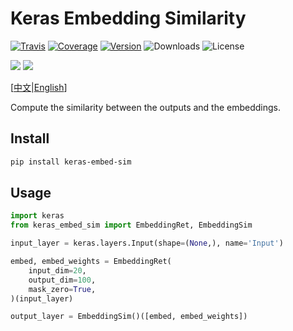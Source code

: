 # Keras Embedding Similarity

[![Travis](https://travis-ci.org/CyberZHG/keras-embed-sim.svg)](https://travis-ci.org/CyberZHG/keras-embed-sim)
[![Coverage](https://coveralls.io/repos/github/CyberZHG/keras-embed-sim/badge.svg?branch=master)](https://coveralls.io/github/CyberZHG/keras-embed-sim)
[![Version](https://img.shields.io/pypi/v/keras-embed-sim.svg)](https://pypi.org/project/keras-embed-sim/)
![Downloads](https://img.shields.io/pypi/dm/keras-embed-sim.svg)
![License](https://img.shields.io/pypi/l/keras-embed-sim.svg)

![](https://img.shields.io/badge/keras-tensorflow-blue.svg)
![](https://img.shields.io/badge/keras-tf.keras-blue.svg)

\[[中文](https://github.com/CyberZHG/keras-embed-sim/blob/master/README.zh-CN.md)|[English](https://github.com/CyberZHG/keras-embed-sim/blob/master/README.md)\]

Compute the similarity between the outputs and the embeddings.

## Install

```bash
pip install keras-embed-sim
```

## Usage

```python
import keras
from keras_embed_sim import EmbeddingRet, EmbeddingSim

input_layer = keras.layers.Input(shape=(None,), name='Input')

embed, embed_weights = EmbeddingRet(
    input_dim=20,
    output_dim=100,
    mask_zero=True,
)(input_layer)

output_layer = EmbeddingSim()([embed, embed_weights])
```
